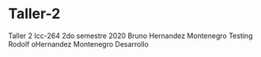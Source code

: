 # Taller-2
Taller 2 Icc-264 2do semestre 2020
Bruno Hernandez Montenegro Testing
Rodolf oHernandez Montenegro Desarrollo
